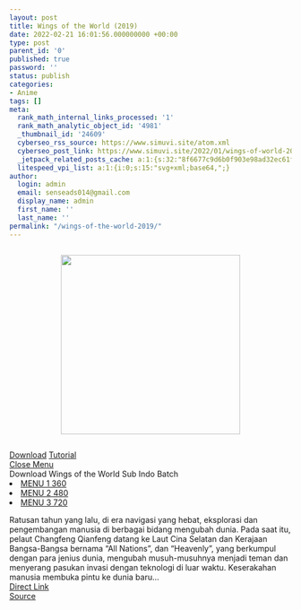 ```yaml
---
layout: post
title: Wings of the World (2019)
date: 2022-02-21 16:01:56.000000000 +00:00
type: post
parent_id: '0'
published: true
password: ''
status: publish
categories:
- Anime
tags: []
meta:
  rank_math_internal_links_processed: '1'
  rank_math_analytic_object_id: '4981'
  _thumbnail_id: '24609'
  cyberseo_rss_source: https://www.simuvi.site/atom.xml
  cyberseo_post_link: https://www.simuvi.site/2022/01/wings-of-world-2019.html
  _jetpack_related_posts_cache: a:1:{s:32:"8f6677c9d6b0f903e98ad32ec61f8deb";a:2:{s:7:"expires";i:1657394127;s:7:"payload";a:3:{i:0;a:1:{s:2:"id";i:23380;}i:1;a:1:{s:2:"id";i:27296;}i:2;a:1:{s:2:"id";i:27240;}}}}
  litespeed_vpi_list: a:1:{i:0;s:15:"svg+xml;base64,";}
author:
  login: admin
  email: senseads014@gmail.com
  display_name: admin
  first_name: ''
  last_name: ''
permalink: "/wings-of-the-world-2019/"
---
```

<div class="separator" style="clear: both;"><a href="https://i.imgur.com/OR0PpQz.jpg" style="display: block; padding: 1em 0; text-align: center; "><img alt="" border="0" height="320" data-original-height="800" data-original-width="566" src="{{ site.baseurl }}/assets/2022/02/OR0PpQz.jpg" /></a></div>
<p> <!--[ DOWNLOAD MENU ]-->
<div class="dndpop"><a class="dnlds" href="#dndcloud"><i class="fa fa-download"></i> Download</a> <a class="tutor" href="/p/tutorial.html" target="_blank" rel="noopener"><i class="fa fa-info-circle"></i> Tutorial</a></div>
<div id="dndcloud" class="dndwin"><a href="#" class="dndclose" title="Close">Close Menu</a><br /> <span>Download Wings of the World Sub Indo Batch</span>
<li><a href="https://cararegistrasi.com/y4oAFR" target="_blank" rel="noopener"><i class="fa fa-atom"></i> MENU 1 360</a></li>
<li><a href="https://cararegistrasi.com/BOIbMxIqv" target="_blank" rel="noopener"><i class="fa fa-atom"></i> MENU 2 480</a></li>
<li><a href="https://cararegistrasi.com/Ss2YvYCfKoMm" target="_blank" rel="noopener"><i class="fa fa-atom"></i> MENU 3 720</a></li>
</div>
<p> <!--[ INFO MENU ]-->
<div class="inposts"> <span>Ratusan tahun yang lalu, di era navigasi yang hebat, eksplorasi dan pengembangan manusia di berbagai bidang mengubah dunia. Pada saat itu, pelaut Changfeng Qianfeng datang ke Laut Cina Selatan dan Kerajaan Bangsa-Bangsa bernama “All Nations”, dan “Heavenly”, yang berkumpul dengan para jenius dunia, mengubah musuh-musuhnya menjadi teman dan menyerang pasukan invasi dengan teknologi di luar waktu. Keserakahan manusia membuka pintu ke dunia baru…</span></div>
<link rel="stylesheet" href="https://cdnjs.cloudflare.com/ajax/libs/font-awesome/4.7.0/css/font-awesome.min.css" />
<div class="divbtn"> <a href="https://handymansurrender.com/fihup8buzv?key=94550f7ce39444073321dde3b8782f97" class="btn"><i class="fa fa-download"></i> Direct Link</a> <br /><a href="https://www.simuvi.site/2022/01/wings-of-world-2019.html">Source</a> </div>
